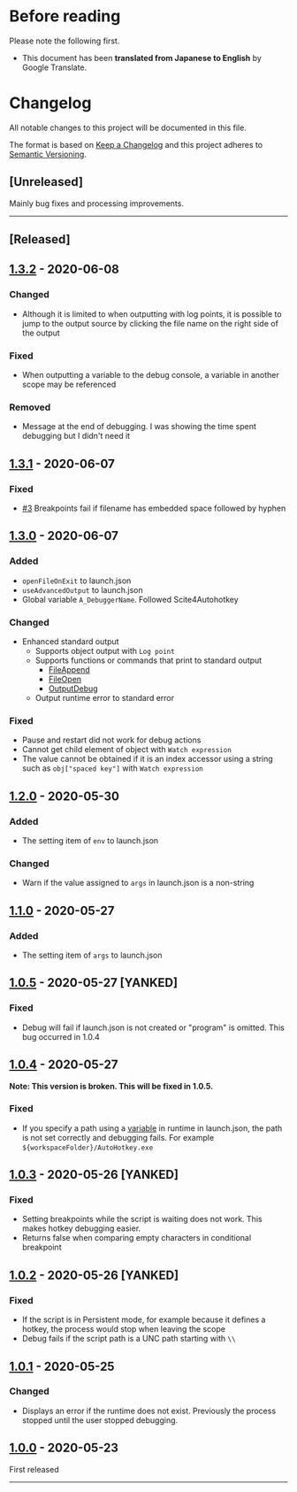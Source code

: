 # Before reading
Please note the following first.
* This document has been **translated from Japanese to English** by Google Translate.

# Changelog
All notable changes to this project will be documented in this file.

The format is based on [Keep a Changelog][Keep a Changelog] and this project adheres to [Semantic Versioning][Semantic Versioning].

## [Unreleased]
Mainly bug fixes and processing improvements.

---

## [Released]
## [1.3.2] - 2020-06-08
### Changed
* Although it is limited to when outputting with log points, it is possible to jump to the output source by clicking the file name on the right side of the output

### Fixed
* When outputting a variable to the debug console, a variable in another scope may be referenced

### Removed
* Message at the end of debugging. I was showing the time spent debugging but I didn't need it

## [1.3.1] - 2020-06-07
### Fixed
* [#3](https://github.com/zero-plusplus/vscode-autohotkey-debug/issues/3) Breakpoints fail if filename has embedded space followed by hyphen

## [1.3.0] - 2020-06-07
### Added
* `openFileOnExit` to launch.json
* `useAdvancedOutput` to launch.json
* Global variable `A_DebuggerName`. Followed Scite4Autohotkey

### Changed
* Enhanced standard output
    * Supports object output with `Log point`
    * Supports functions or commands that print to standard output
        * [FileAppend](https://www.autohotkey.com/docs/commands/FileAppend.htm)
        * [FileOpen](https://www.autohotkey.com/docs/commands/FileOpen.htm)
        * [OutputDebug](https://www.autohotkey.com/docs/commands/OutputDebug.htm)
    * Output runtime error to standard error

### Fixed
* Pause and restart did not work for debug actions
* Cannot get child element of object with `Watch expression`
* The value cannot be obtained if it is an index accessor using a string such as `obj["spaced key"]` with `Watch expression`

## [1.2.0] - 2020-05-30
### Added
* The setting item of `env` to launch.json

### Changed
* Warn if the value assigned to `args` in launch.json is a non-string

## [1.1.0] - 2020-05-27
### Added
* The setting item of `args` to launch.json

## [1.0.5] - 2020-05-27 [YANKED]
### Fixed
* Debug will fail if launch.json is not created or "program" is omitted. This bug occurred in 1.0.4

## [1.0.4] - 2020-05-27
**Note: This version is broken. This will be fixed in 1.0.5.**

### Fixed
* If you specify a path using a [variable](https://code.visualstudio.com/docs/editor/variables-reference) in runtime in launch.json, the path is not set correctly and debugging fails. For example `${workspaceFolder}/AutoHotkey.exe`

## [1.0.3] - 2020-05-26 [YANKED]
### Fixed
* Setting breakpoints while the script is waiting does not work. This makes hotkey debugging easier.
* Returns false when comparing empty characters in conditional breakpoint

## [1.0.2] - 2020-05-26 [YANKED]
### Fixed
* If the script is in Persistent mode, for example because it defines a hotkey, the process would stop when leaving the scope
* Debug fails if the script path is a UNC path starting with `\\`

## [1.0.1] - 2020-05-25
### Changed
* Displays an error if the runtime does not exist. Previously the process stopped until the user stopped debugging.

## [1.0.0] - 2020-05-23
First released

---

<!-- Links -->
[Keep a Changelog]: https://keepachangelog.com/
[Semantic Versioning]: https://semver.org/

<!-- Versions -->
[1.3.2]: https://github.com/zero-plusplus/vscode-autohotkey-debug/compare/v1.3.1..v1.3.2
[1.3.1]: https://github.com/zero-plusplus/vscode-autohotkey-debug/compare/v1.3.0..v1.3.1
[1.3.0]: https://github.com/zero-plusplus/vscode-autohotkey-debug/compare/v1.2.0..v1.3.0
[1.2.0]: https://github.com/zero-plusplus/vscode-autohotkey-debug/compare/v1.1.0..v1.2.0
[1.1.0]: https://github.com/zero-plusplus/vscode-autohotkey-debug/compare/v1.0.5..v1.1.0
[1.0.5]: https://github.com/zero-plusplus/vscode-autohotkey-debug/compare/v1.0.4..v1.0.5
[1.0.4]: https://github.com/zero-plusplus/vscode-autohotkey-debug/compare/v1.0.3..v1.0.4
[1.0.3]: https://github.com/zero-plusplus/vscode-autohotkey-debug/compare/v1.0.2..v1.0.3
[1.0.2]: https://github.com/zero-plusplus/vscode-autohotkey-debug/compare/v1.0.1..v1.0.2
[1.0.1]: https://github.com/zero-plusplus/vscode-autohotkey-debug/compare/v1.0.0..v1.0.1
[1.0.0]: https://github.com/zero-plusplus/vscode-autohotkey-debug/tree/v1.0.0